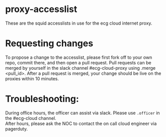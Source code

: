 # proxy-accesslist

These are the squid accesslists in use for the ecg cloud internet proxy.

# Requesting changes

To propose a change to the accesslist, please first fork off to your own repo, commit there, and then open a pull request. Pull requests can be merged by yourself in the slack channel #ecg-cloud-proxy using .merge <pull_id>. After a pull request is merged, your change should be live on the proxies within 10 minutes.

# Troubleshooting:
During office hours, the officer can assist via slack. Please use `.officer` in the #ecg-cloud channel.\
After hours, please ask the NOC to contact the on call cloud engineer via pagerduty.

